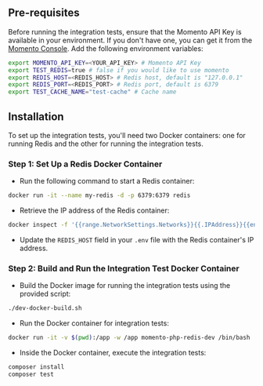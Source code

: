 ## Pre-requisites

Before running the integration tests, ensure that the Momento API Key is available in your environment. If you don't
have one, you can get it from the  [Momento Console](https://console.gomomento.com). Add the following environment variables:

```bash
export MOMENTO_API_KEY=<YOUR_API_KEY> # Momento API Key
export TEST_REDIS=true # false if you would like to use momento
export REDIS_HOST=<REDIS_HOST> # Redis host, default is "127.0.0.1"
export REDIS_PORT=<REDIS_PORT> # Redis port, default is 6379
export TEST_CACHE_NAME="test-cache" # Cache name
```

## Installation

To set up the integration tests, you'll need two Docker containers: one for running Redis and the other for running the integration tests.

### Step 1: Set Up a Redis Docker Container

- Run the following command to start a Redis container:

```bash
docker run -it --name my-redis -d -p 6379:6379 redis
```

- Retrieve the IP address of the Redis container:

```bash
docker inspect -f '{{range.NetworkSettings.Networks}}{{.IPAddress}}{{end}}' my-redis
```

- Update the `REDIS_HOST` field in your `.env` file with the Redis container's IP address.

### Step 2: Build and Run the Integration Test Docker Container

- Build the Docker image for running the integration tests using the provided script:

```bash
./dev-docker-build.sh
```

- Run the Docker container for integration tests:

```bash
docker run -it -v $(pwd):/app -w /app momento-php-redis-dev /bin/bash
```

- Inside the Docker container, execute the integration tests:

```bash
composer install
composer test
```
